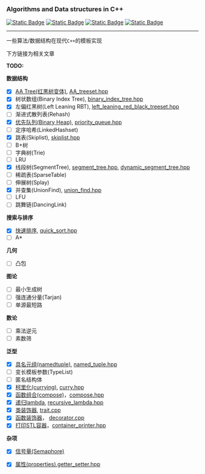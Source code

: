 ###  Algorithms and Data structures in C++

[![Static Badge](https://img.shields.io/badge/license-MIT-blue?logo=git&logoColor=%20)]() [![Static Badge](https://img.shields.io/badge/C%2B%2B-20-green?logo=cplusplus&logoColor=blue)]() [![Static Badge](https://img.shields.io/badge/cmake-3.22%2B-green?logo=cmake&logoColor=deepskyblue)]() [![Static Badge](https://img.shields.io/badge/compiler-x86%20MSVC%2019.29%2B-green?logo=compilerexplorer)]() 

---
一些算法/数据结构在现代`C++`的模板实现

下方链接为相关文章

**TODO:**

**数据结构**

- [x] [AA Tree(红黑树变体)](https://zhuanlan.zhihu.com/p/662705188), [AA_treeset.hpp](data-structure/AA_treeset.hpp)
- [x] 树状数组(Binary Index Tree), [binary_index_tree.hpp](data-structure/binary_index_tree.hpp)
- [x] 左偏红黑树(Left Leaning RBT), [left_leaning_red_black_treeset.hpp](data-structure/left_leaning_red_black_treeset.hpp)
- [ ] 渐进式散列表(Rehash)
- [x] [优先队列(Binary Heap)](https://zhuanlan.zhihu.com/p/659218897), [priority_queue.hpp](data-structure/priority_queue.hpp)
- [ ] 定序哈希(LinkedHashset)
- [x] 跳表(Skiplist), [skiplist.hpp](data-structure/skiplist.hpp)
- [ ] B+树
- [ ] 字典树(Trie)
- [ ] LRU
- [x] 线段树(SegmentTree), [segment_tree.hpp](data-structure/segment_tree.hpp), [dynamic_segment_tree.hpp](data-structure/dynamic_segment_tree.hpp)
- [ ] 稀疏表(SparseTable)
- [ ] 伸展树(Splay)
- [x] 并查集(UnionFind), [union_find.hpp](data-structure/union_find.hpp)
- [ ] LFU
- [ ] 跳舞链(DancingLink)

**搜索与排序**

- [x] [快速排序](https://zhuanlan.zhihu.com/p/659147057), [quick_sort.hpp](search/quick_sort.hpp)
- [ ] A*

**几何**

- [ ] 凸包  

**图论**
- [ ] 最小生成树
- [ ] 强连通分量(Tarjan)
- [ ] 单源最短路

**数论**

- [ ] 乘法逆元
- [ ] 素数筛

**泛型**

- [x] [具名元组(namedtuple)](https://zhuanlan.zhihu.com/p/659506997), [named_tuple.hpp](template/named_tuple.hpp)
- [ ] 变长模板参数(TypeList)
- [ ] 匿名结构体 
- [x] [柯里化(currying)](https://zhuanlan.zhihu.com/p/662698843), [curry.hpp](functional/curry.hpp)
- [x] [函数组合(compose)](https://zhuanlan.zhihu.com/p/662698843)，[compose.hpp](functional/compose.hpp)
- [x] [递归lambda](https://zhuanlan.zhihu.com/p/659164782), [recursive_lambda.hpp](util/recursive_lambda.hpp)
- [x] [类装饰器](https://zhuanlan.zhihu.com/p/662750214), [trait.cpp](https://gist.github.com/zixfy/55ba69a3aa9c4c7e5d317a0161e62f21)
- [x] [函数装饰器](https://zhuanlan.zhihu.com/p/668402933)， [decorator.cpp](https://gist.github.com/zixfy/3fae73ccd9845c3334402b96d4399441)
- [x] [打印STL容器](https://zhuanlan.zhihu.com/p/662702455)，[container_printer.hpp](util/container_printer.hpp)

**杂项**

+ [x] [信号量(Semaphore)](util/semaphore.hpp)
+ [x] [属性(properties)](https://zhuanlan.zhihu.com/p/659323767),[getter_setter.hpp](design/getter_setter.hpp) 

